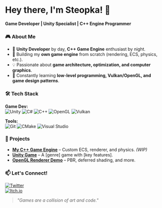 # Hey there, I'm Steopka! 👋  
**Game Developer | Unity Specialist | C++ Engine Programmer**  

### 🎮 About Me  
- 🚀 **Unity Developer** by day, **C++ Game Engine** enthusiast by night.  
- 🔧 Building my **own game engine** from scratch (rendering, ECS, physics, etc.).  
- 💡 Passionate about **game architecture, optimization, and computer graphics**.  
- 📖 Constantly learning **low-level programming, Vulkan/OpenGL, and game design patterns**.  

### 🛠 Tech Stack  
**Game Dev:**  
![Unity](https://img.shields.io/badge/-Unity-000000?logo=unity&logoColor=white)
![C#](https://img.shields.io/badge/-C%23-239120?logo=c-sharp&logoColor=white)
![C++](https://img.shields.io/badge/-C++-00599C?logo=c%2B%2B&logoColor=white)
![OpenGL](https://img.shields.io/badge/-OpenGL-5586A4?logo=opengl&logoColor=white)
![Vulkan](https://img.shields.io/badge/-Vulkan-AC162C?logo=vulkan&logoColor=white)  

**Tools:**  
![Git](https://img.shields.io/badge/-Git-F05032?logo=git&logoColor=white)
![CMake](https://img.shields.io/badge/-CMake-064F8C?logo=cmake&logoColor=white)
![Visual Studio](https://img.shields.io/badge/-Visual%20Studio-5C2D91?logo=visual-studio&logoColor=white)  

### 🚀 Projects  
- **[My C++ Game Engine](https://github.com/Steopka/Game_Engini.git)** – Custom ECS, renderer, and physics. *(WIP)*  
- **[Unity Game](https://github.com/Steopka/Game_Novell.git)** – A [genre] game with [key features].  
- **[OpenGL Renderer Demo](https://github.com/your-username/opengl-demo)** – PBR, deferred shading, and more.  

### 📫 Let's Connect!  
[![Twitter](https://img.shields.io/badge/-Twitter-1DA1F2?logo=twitter&logoColor=white)](https://x.com/Stepan49661)  
[![Itch.io](https://img.shields.io/badge/-Itch.io-FA5C5C?logo=itch.io&logoColor=white)](https://steopka.itch.io/)  

> *"Games are a collision of art and code."*  
